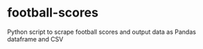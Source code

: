 # football-scores
Python script to scrape football scores and output data as Pandas dataframe and CSV
